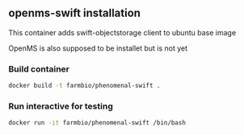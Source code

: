 ## openms-swift installation

This container adds swift-objectstorage client to ubuntu base image

OpenMS is also supposed to be installet but is not yet

### Build container 
```bash
docker build -t farmbio/phenomenal-swift .
```

### Run interactive for testing
```bash
docker run -it farmbio/phenomenal-swift /bin/bash
```
